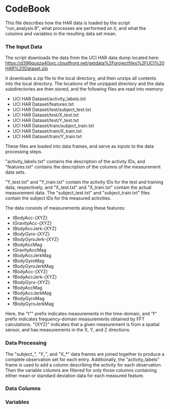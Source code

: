 CodeBook
========

This file describes how the HAR data is loaded by the script "run_analysis.R", what processes are performed on it, and what the columns and variables in the resulting data set mean.


### The Input Data
The script downloads the data from the UCI HAR data dump located here: 
https://d396qusza40orc.cloudfront.net/getdata%2Fprojectfiles%2FUCI%20HAR%20Dataset.zip

It downloads a zip file to the local directory, and then unzips all contents into the local directory.  The locations of the unzipped directory and the data subdirectories are then stored, and the following files are read into memory:
* UCI HAR Dataset/activity_labels.txt
* UCI HAR Dataset/features.txt
* UCI HAR Dataset/test/subject_test.txt
* UCI HAR Dataset/test/X_test.txt
* UCI HAR Dataset/test/Y_test.txt
* UCI HAR Dataset/train/subject_train.txt
* UCI HAR Dataset/train/X_train.txt
* UCI HAR Dataset/train/Y_train.txt

These files are loaded into data frames, and serve as inputs to the data processing steps.

"activity_labels.txt" contains the description of the activity IDs, and "features.txt" contains the description of the columns of the measurement data sets.

"Y_test.txt" and "Y_train.txt" contain the activity IDs for the test and training data, respectively, and "X_test.txt" and "X_train.txt" contain the actual measurement data.  The "subject_test.txt" and "subject_train.txt" files contain the subject IDs for the measured activities.

The data consists of measurements along these features:

* tBodyAcc-{XYZ}
* tGravityAcc-{XYZ}
* tBodyAccJerk-{XYZ}
* tBodyGyro-{XYZ}
* tBodyGyroJerk-{XYZ}
* tBodyAccMag
* tGravityAccMag
* tBodyAccJerkMag
* tBodyGyroMag
* tBodyGyroJerkMag
* fBodyAcc-{XYZ}
* fBodyAccJerk-{XYZ}
* fBodyGyro-{XYZ}
* fBodyAccMag
* fBodyAccJerkMag
* fBodyGyroMag
* fBodyGyroJerkMag

Here, the "t"" prefix indicates measurements in the time-domain, and "f" prefix indicates frequency-domain measurements obtained by FFT calculations.  "{XYZ}" indicates that a given measurement is from a spatial sensor, and has measurements in the X, Y, and Z directions.


### Data Processing
The "subject_*", "Y_*", and "X_*" data frames are joined together to produce a complete observation set for each entry.  Additionally, the "activity_labels" frame is used to add a column describing the activity for each observation.  Then the variable columns are filtered for only those columns containing either mean or standard deviation data for each measured feature.


### Data Columns


### Variables
